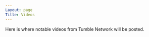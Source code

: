 ```yaml
---
Layout: page
Title: Videos
---
```

Here is where notable videos from Tumble Network will be posted. 
